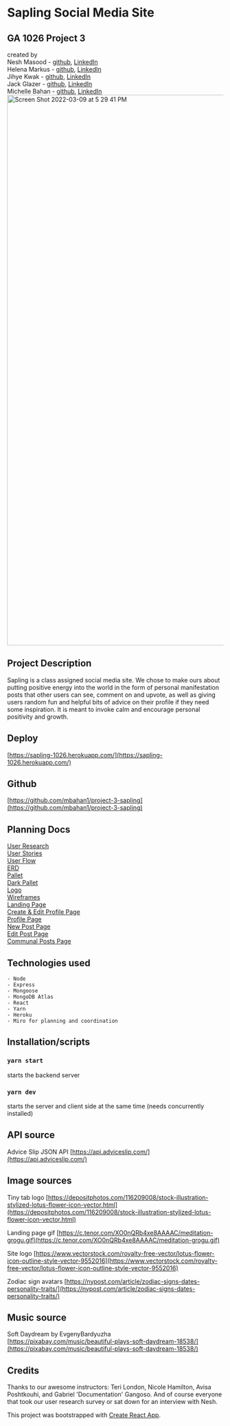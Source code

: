 # Sapling Social Media Site
## GA 1026 Project 3 
created by  
Nesh Masood - [github](https://github.com/neshmasood), [LinkedIn](https://www.linkedin.com/in/neshmasood/)  
Helena Markus - [github](https://github.com/helenamarkus14), [LinkedIn](https://www.linkedin.com/in/helena-markus/)  
Jihye Kwak - [github](https://github.com/jihyekwak), [LinkedIn](https://www.linkedin.com/in/jihye-kwak/)  
Jack Glazer - [github](https://github.com/jackrobert0220), [LinkedIn](https://www.linkedin.com/in/jack-glazer/)  
Michelle Bahan - [github](https://github.com/mbahan1), [LinkedIn](linkedin.com/in/michelle-bahan/)  
<img width="1278" alt="Screen Shot 2022-03-09 at 5 29 41 PM" src="https://user-images.githubusercontent.com/91999893/167305992-d70bb687-b33e-4c1e-a132-6185c6e1446d.png">

## Project Description
Sapling is a class assigned social media site. We chose to make ours about putting positive energy into the world in the form of personal manifestation posts that other users can see, comment on and upvote, as well as giving users random fun and helpful bits of advice on their profile if they need some inspiration. It is meant to invoke calm and encourage personal positivity and growth.

## Deploy
[https://sapling-1026.herokuapp.com/](https://sapling-1026.herokuapp.com/)

## Github
[https://github.com/mbahan1/project-3-sapling](https://github.com/mbahan1/project-3-sapling)

## Planning Docs
[User Research](/planning/saplingUserResearchSurvey.pdf)  
[User Stories](/planning/userStories.png)  
[User Flow](/planning/userFlow.png)  
[ERD](/planning/ERD.png)  
[Pallet](/planning/colorPallet.png)  
[Dark Pallet](/planning/wireframes/darkModePallet.png)  
[Logo](/planning/logoIdeas.png)  
[Wireframes](/planning/wireframes/)  
    [Landing Page](/planning/wireframes/landingPage.png)  
    [Create & Edit Profile Page](planning/wireframes/profileCreateEditPage.png)  
    [Profile Page](planning/wireframes/profilePage.png)  
    [New Post Page](planning/wireframes/postPage.png)  
    [Edit Post Page](planning/wireframes/editPost.png)  
    [Communal Posts Page](planning/wireframes/allPostsFeed.png)   

## Technologies used
    - Node   
    - Express   
    - Mongoose    
    - MongoDB Atlas   
    - React   
    - Yarn
    - Heroku
    - Miro for planning and coordination   

## Installation/scripts
###   `yarn start` 
starts the backend server
### `yarn dev` 
starts the server and client side at the same time (needs concurrently installed)

## API source
Advice Slip JSON API [https://api.adviceslip.com/](https://api.adviceslip.com/)

## Image sources
Tiny tab logo [https://depositphotos.com/116209008/stock-illustration-stylized-lotus-flower-icon-vector.html](https://depositphotos.com/116209008/stock-illustration-stylized-lotus-flower-icon-vector.html)  

Landing page gif [https://c.tenor.com/XO0nQRb4xe8AAAAC/meditation-grogu.gif](https://c.tenor.com/XO0nQRb4xe8AAAAC/meditation-grogu.gif)  

Site logo [https://www.vectorstock.com/royalty-free-vector/lotus-flower-icon-outline-style-vector-9552016](https://www.vectorstock.com/royalty-free-vector/lotus-flower-icon-outline-style-vector-9552016)  

Zodiac sign avatars [https://nypost.com/article/zodiac-signs-dates-personality-traits/](https://nypost.com/article/zodiac-signs-dates-personality-traits/)  

## Music source
Soft Daydream by EvgenyBardyuzha  
[https://pixabay.com/music/beautiful-plays-soft-daydream-18538/](https://pixabay.com/music/beautiful-plays-soft-daydream-18538/)

## Credits
Thanks to our awesome instructors: Teri London, Nicole Hamilton, Avisa Poshtkouhi, and Gabriel 'Documentation' Gangoso. And of course everyone that took our user research survey or sat down for an interview with Nesh.


This project was bootstrapped with [Create React App](https://github.com/facebook/create-react-app).


